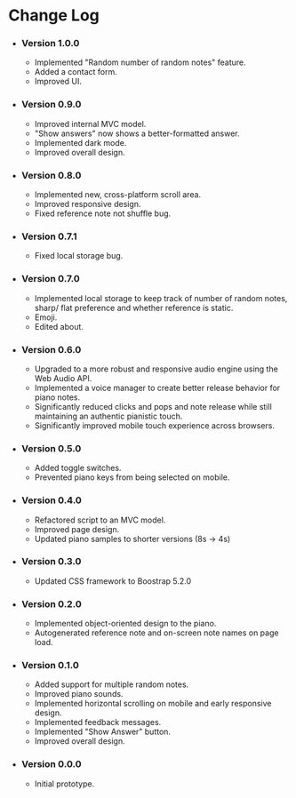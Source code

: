 # Change Log

* ### Version 1.0.0
    * Implemented "Random number of random notes" feature.
    * Added a contact form.
    * Improved UI.

* ### Version 0.9.0
    * Improved internal MVC model.
    * "Show answers" now shows a better-formatted answer.
    * Implemented dark mode. 
    * Improved overall design.

* ### Version 0.8.0
    * Implemented new, cross-platform scroll area.
    * Improved responsive design.
    * Fixed reference note not shuffle bug.

* ### Version 0.7.1
    * Fixed local storage bug.

* ### Version 0.7.0
    * Implemented local storage to keep track of number of random notes, sharp/ flat preference and whether reference is static.
    * Emoji.
    * Edited about.

* ### Version 0.6.0
    * Upgraded to a more robust and responsive audio engine using the Web Audio API.
    * Implemented a voice manager to create better release behavior for piano notes. 
    * Significantly reduced clicks and pops and note release while still maintaining an authentic pianistic touch.
    * Significantly improved mobile touch experience across browsers. 

* ### Version 0.5.0
    * Added toggle switches.
    * Prevented piano keys from being selected on mobile.

* ### Version 0.4.0
    * Refactored script to an MVC model.
    * Improved page design.
    * Updated piano samples to shorter versions (8s -> 4s)

* ### Version 0.3.0
    * Updated CSS framework to Boostrap 5.2.0

* ### Version 0.2.0
    * Implemented object-oriented design to the piano.
    * Autogenerated reference note and on-screen note names on page load.

* ### Version 0.1.0
    * Added support for multiple random notes.
    * Improved piano sounds.
    * Implemented horizontal scrolling on mobile and early responsive design.
    * Implemented feedback messages.
    * Implemented "Show Answer" button.
    * Improved overall design.

* ### Version 0.0.0
    * Initial prototype.
